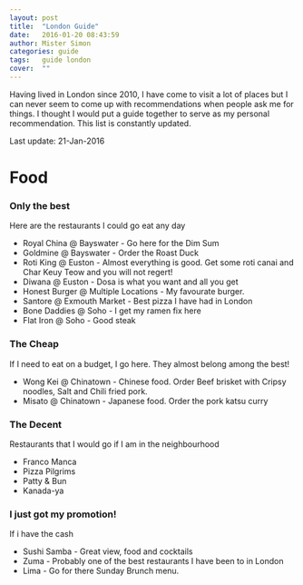 ```yaml
---
layout: post
title:  "London Guide"
date:   2016-01-20 08:43:59
author: Mister Simon
categories: guide
tags:	guide london
cover:  ""
---
```


Having lived in London since 2010, I have come to visit a lot of places but I can never seem to come up with recommendations when people ask me for things. I thought I would put a guide together to serve as my personal recommendation.  This list is constantly updated.

Last update: 21-Jan-2016

# Food

### Only the best
Here are the restaurants I could go eat any day

* Royal China @ Bayswater - Go here for the Dim Sum
* Goldmine @ Bayswater - Order the Roast Duck
* Roti King @ Euston - Almost everything is good. Get some roti canai and Char Keuy Teow and you will not regert!
* Diwana @ Euston - Dosa is what you want and all you get
* Honest Burger @ Multiple Locations - My favourate burger. 
* Santore @ Exmouth Market - Best pizza I have had in London
* Bone Daddies @ Soho - I get my ramen fix here
* Flat Iron @ Soho - Good steak
 

### The Cheap
If I need to eat on a budget, I go here. They almost belong among the best!

* Wong Kei @ Chinatown - Chinese food. Order Beef brisket with Cripsy noodles, Salt and Chili fried pork.
* Misato @ Chinatown - Japanese food. Order the pork katsu curry

### The Decent
Restaurants that I would go if I am in the neighbourhood

* Franco Manca
* Pizza Pilgrims
* Patty & Bun
* Kanada-ya


### I just got my promotion!

If i have the cash

* Sushi Samba - Great view, food and cocktails
* Zuma - Probably one of the best restaurants I have been to in London
* Lima - Go for there Sunday Brunch menu. 